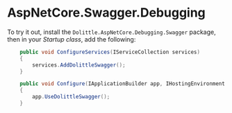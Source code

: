 # AspNetCore.Swagger.Debugging

To try it out, install the `Dolittle.AspNetCore.Debugging.Swagger` package, then in your _Startup class_, add the following:
```csharp
    public void ConfigureServices(IServiceCollection services)
    {
        services.AddDolittleSwagger();
    }

    public void Configure(IApplicationBuilder app, IHostingEnvironment env)
    {
        app.UseDolittleSwagger();
    }
```


